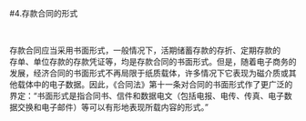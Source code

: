 #4.存款合同的形式
<p>&nbsp;</p>
    <p>存款合同应当采用书面形式，一般情况下，活期储蓄存款的存折、定期存款的<br />
      存单、单位存款的存款凭证等，均是存款合同的书面形式。但是，随着电子商务的<br />
      发展，经济合同的书面形式不再局限于纸质载体，许多情况下它表现为磁介质或其<br />
      他载体中的电子数据。因此，《合同法》第十一条对合同的书面形式作了更广泛的<br />
      界定：“书面形式是指合同书、信件和数据电文（包括电报、电传、传真、电子数<br />
    据交换和电子邮件）等可以有形地表现所载内容的形式。”</p>
